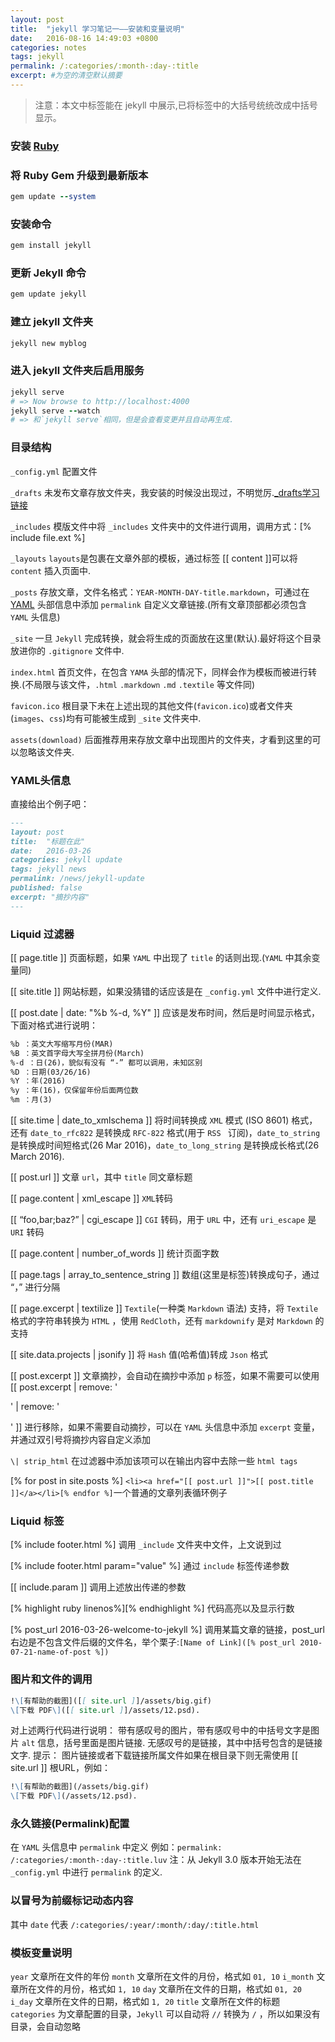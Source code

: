```yaml
---
layout: post
title:  "jekyll 学习笔记一——安装和变量说明"
date:   2016-08-16 14:49:03 +0800
categories: notes
tags: jekyll
permalink: /:categories/:month-:day-:title
excerpt: #为空的清空默认摘要
---
```


>注意：本文中标签能在 jekyll 中展示,已将标签中的大括号统统改成中括号显示。

### 安装 [Ruby][rubylink]

### 将 Ruby Gem 升级到最新版本
```ruby
gem update --system
```

### 安装命令
```ruby
gem install jekyll
```

### 更新 Jekyll 命令
```ruby
gem update jekyll
```

### 建立 jekyll 文件夹
```ruby
jekyll new myblog
```

### 进入 jekyll 文件夹后启用服务
```ruby
jekyll serve
# => Now browse to http://localhost:4000
jekyll serve --watch
# => 和`jekyll serve`相同，但是会查看变更并且自动再生成.
```

### 目录结构

`_config.yml` 配置文件

`_drafts` 未发布文章存放文件夹，我安装的时候没出现过，不明觉厉.[_drafts学习链接][_drafts学习链接]

`_includes` 模版文件中将 `_includes` 文件夹中的文件进行调用，调用方式：[% include file.ext %]

`_layouts` `layouts`是包裹在文章外部的模板，通过标签 [[ content ]]可以将 `content` 插入页面中.

`_posts` 存放文章，文件名格式：`YEAR-MONTH-DAY-title.markdown`，可通过在 [YAML][yamllink] 头部信息中添加 `permalink` 自定义文章链接.(所有文章顶部都必须包含 `YAML` 头信息)

`_site` 一旦 `Jekyll` 完成转换，就会将生成的页面放在这里(默认).最好将这个目录放进你的 `.gitignore` 文件中.

`index.html` 首页文件，在包含 `YAMA` 头部的情况下，同样会作为模板而被进行转换.(不局限与该文件，`.html` `.markdown` `.md` `.textile` 等文件同)

`favicon.ico` 根目录下未在上述出现的其他文件(`favicon.ico`)或者文件夹(`images`、`css`)均有可能被生成到 `_site` 文件夹中.

`assets(download)` 后面推荐用来存放文章中出现图片的文件夹，才看到这里的可以忽略该文件夹.

### YAML头信息

直接给出个例子吧：

```markdown
---
layout: post
title:  "标题在此"
date:   2016-03-26
categories: jekyll update
tags: jekyll news
permalink: /news/jekyll-update
published: false
excerpt: "摘抄内容"
---
```

### Liquid 过滤器

[[ page.title ]] 页面标题，如果 `YAML` 中出现了 `title` 的话则出现.(`YAML` 中其余变量同)

[[ site.title ]] 网站标题，如果没猜错的话应该是在 `_config.yml` 文件中进行定义.

[[ post.date \| date: "%b %-d, %Y" ]] 应该是发布时间，然后是时间显示格式，下面对格式进行说明：

```markdown
%b ：英文大写缩写月份(MAR)
%B ：英文首字母大写全拼月份(March)
%-d ：日(26)，貌似有没有 “-” 都可以调用，未知区别
%D ：日期(03/26/16)
%Y ：年(2016)
%y ：年(16)，仅保留年份后面两位数
%m ：月(3)
```
[[ site.time \| date_to_xmlschema ]] 将时间转换成 `XML` 模式 (ISO 8601) 格式，还有 `date_to_rfc822` 是转换成 `RFC-822` 格式(用于 `RSS ` 订阅)，`date_to_string` 是转换成时间短格式(26 Mar 2016)，`date_to_long_string` 是转换成长格式(26 March 2016).

[[ post.url ]] 文章 `url`，其中 `title` 同文章标题

[[ page.content \| xml_escape ]] `XML`转码

[[ “foo,bar;baz?” \| cgi_escape ]] `CGI` 转码，用于 `URL` 中，还有 `uri_escape` 是 `URI` 转码

[[ page.content \| number_of_words ]] 统计页面字数

[[ page.tags \| array_to_sentence_string ]] 数组(这里是标签)转换成句子，通过 “，” 进行分隔

[[ page.excerpt \| textilize ]] `Textile`(一种类 `Markdown` 语法) 支持，将 `Textile` 格式的字符串转换为 `HTML` ，使用 `RedCloth`，还有 `markdownify`  是对 `Markdown` 的支持

[[ site.data.projects \| jsonify ]] 将 `Hash` 值(哈希值)转成 `Json` 格式

[[ post.excerpt ]] 文章摘抄，会自动在摘抄中添加 `p` 标签，如果不需要可以使用 [[ post.excerpt \| remove: '<p>' \| remove: '</p>' ]] 进行移除，如果不需要自动摘抄，可以在 `YAML` 头信息中添加 `excerpt` 变量，并通过双引号将摘抄内容自定义添加

`\| strip_html` 在过滤器中添加该项可以在输出内容中去除一些 `html tags`

[% for post in site.posts %] `<li><a href="[[ post.url ]]">[[ post.title ]]</a></li>[% endfor %]`一个普通的文章列表循环例子

### Liquid 标签

[% include footer.html %] 调用 `_include` 文件夹中文件，上文说到过

[% include footer.html param="value" %] 通过 `include` 标签传递参数

[[ include.param ]] 调用上述放出传递的参数

[% highlight ruby linenos%][% endhighlight %] 代码高亮以及显示行数

[% post_url 2016-03-26-welcome-to-jekyll %] 调用某篇文章的链接，post_url 右边是不包含文件后缀的文件名，举个栗子:`[Name of Link]([% post_url 2010-07-21-name-of-post %])`

### 图片和文件的调用
```markdown
!\[有帮助的截图]([[ site.url ]]/assets/big.gif)
\[下载 PDF\]([[ site.url ]]/assets/12.psd).
```
对上述两行代码进行说明：
带有感叹号的图片，带有感叹号中的中括号文字是图片 `alt` 信息，括号里面是图片链接.
无感叹号的是链接，其中中括号包含的是链接文字.
提示：
图片链接或者下载链接所属文件如果在根目录下则无需使用 [[ site.url ]] 根URL，例如：
```markdown
!\[有帮助的截图](/assets/big.gif)
\[下载 PDF\](/assets/12.psd).
```

### 永久链接(Permalink)配置
在 `YAML` 头信息中 `permalink` 中定义
例如：`permalink: /:categories/:month-:day-:title.luv`
注：从 Jekyll 3.0 版本开始无法在 `_config.yml` 中进行 `permalink` 的定义.

### 以冒号为前缀标记动态内容
其中 `date` 代表 `/:categories/:year/:month/:day/:title.html`

### 模板变量说明
`year` 文章所在文件的年份 `month` 文章所在文件的月份，格式如 `01, 10`
`i_month` 文章所在文件的月份，格式如 `1, 10`
`day` 文章所在文件的日期，格式如 `01, 20`
`i_day` 文章所在文件的日期，格式如 `1, 20`
`title` 文章所在文件的标题
`categories` 为文章配置的目录，`Jekyll` 可以自动将 `//` 转换为 `/` ，所以如果没有目录，会自动忽略

[rubylink]: http://www.ruby-lang.org/en/downloads/
[_drafts学习链接]: http://jekyll.bootcss.com/docs/drafts/
[yamllink]: http://yaml.org/
